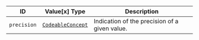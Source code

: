 ID|Value\[x] Type|Description
------------|-----------------------------------------------------------------------------|-----------------------------------------------
`precision`|[`CodeableConcept`](https://hl7.org/fhir/r4/datatypes.html#codeableconcept)|Indication of the precision of a given value.
